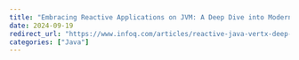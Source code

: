 ```yaml
---
title: "Embracing Reactive Applications on JVM: A Deep Dive into Modern I/O Models and Vert.x"
date: 2024-09-19
redirect_url: "https://www.infoq.com/articles/reactive-java-vertx-deep-dive/?topicPageSponsorship=c855ff88-66ba-47b0-85e8-0f27aefca5a5"
categories: ["Java"]
---
```

